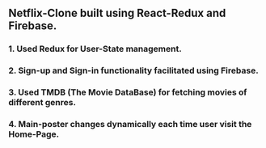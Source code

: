 ## Netflix-Clone built using React-Redux and Firebase.
### 1. Used Redux for User-State management.
### 2. Sign-up and Sign-in functionality facilitated using Firebase.
### 3. Used TMDB (The Movie DataBase) for fetching movies of different genres.
### 4. Main-poster changes dynamically each time user visit the Home-Page.
